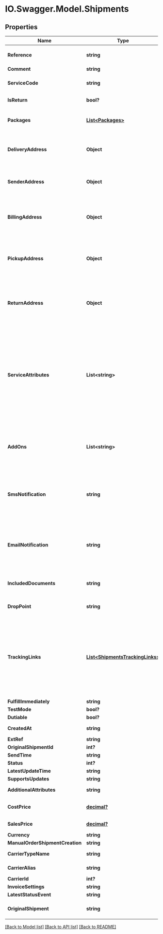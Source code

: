 # IO.Swagger.Model.Shipments
## Properties

Name | Type | Description | Notes
------------ | ------------- | ------------- | -------------
**Reference** | **string** | The reference you want to identify the shipment form. For example order number. | [optional] 
**Comment** | **string** | An optional comment for the carrier | [optional] 
**ServiceCode** | **string** | The carrier&#x27;s service code. This should only be assigned if you are not using a shipping rate. | [optional] 
**IsReturn** | **bool?** | Determines whether the shipment is a return shipment. | [optional] 
**Packages** | [**List&lt;Packages&gt;**](Packages.md) | Flattened array of packages to be sent. At least one package is mandatory. For structure refer to &#x27;Package&#x27; entity | [optional] 
**DeliveryAddress** | **Object** | Flattened Shipping Address representing the delivery address for the shipment. &lt;br&gt;&lt;strong&gt;Duplicated from order if order relation given.&lt;/strong&gt;. | [optional] 
**SenderAddress** | **Object** | Flattened Shipping Address representing the sender address of shipment. &lt;br&gt;&lt;strong&gt;Duplicated from order if order relation given.&lt;/strong&gt;. | [optional] 
**BillingAddress** | **Object** | Flattened Shipping Address representing the billing address of shipment. Duplicated from delivery address if empty. &lt;br&gt;&lt;strong&gt;Duplicated from order if order relation given.&lt;/strong&gt;. | [optional] 
**PickupAddress** | **Object** | Flattened Shipping Address representing the pickup address of shipment. Is necessary for some carriers. This is duplicated from sender address if empty. &lt;br&gt;&lt;strong&gt;Duplicated from order if order relation given.&lt;/strong&gt;. | [optional] 
**ReturnAddress** | **Object** | Flattened Shipping Address represnting return addres of shipment. Will be duplicated from sender address if empty ( Not used by all carriers ). &lt;br&gt;&lt;strong&gt;Duplicated from order if order relation given.&lt;/strong&gt;. | [optional] 
**ServiceAttributes** | **List&lt;string&gt;** | Array of hashes to assign parameters for any specific carrier service. It is only required if you are &lt;strong&gt;not&lt;/strong&gt; using shipping rates and the service has additional required parameters. The hash must have the keys attr_key and attr_value. The type of attr_value should match the attr_type defined by the parameter. To see all possible attributes, please see the list of parameters from the carrier service. &lt;strongShould only be assigned if you are not using a shipping rate&lt;/strong&gt;. | [optional] 
**AddOns** | **List&lt;string&gt;** | Array of add-ons. Add-ons are simply arrays of strings. To see possible add-ons, please refer to the carrier services. &lt;strong&gt;Should only be assigned if you are not using a shipping rate&lt;/strong&gt;. | [optional] 
**SmsNotification** | **string** | Must be passed if the carrier should be allowed to send SMS notifications. It should be assigned with a hash including the key phone containing the phone number to be notified. &lt;strong&gt;Should only be assigned if you are not using a shipping rate&lt;/strong&gt;. | [optional] 
**EmailNotification** | **string** | Must be passed if the carrier should be allowed to send e-mail notifications. It should be assigned with a hash including the key email containing the e-mail address to be notified. &lt;strong&gt;Should only be assigned if you are not using a shipping rate&lt;/strong&gt;. | [optional] 
**IncludedDocuments** | **string** | Flattened array of Document - can be used to upload documents to the shipment which will be sent to the carrier. | [optional] 
**DropPoint** | **string** | Flattened Drop Point - should only be assigned if you are sending to a drop point. | [optional] 
**TrackingLinks** | [**List&lt;ShipmentsTrackingLinks&gt;**](ShipmentsTrackingLinks.md) | An array of objects with the keys:       &lt;ul&gt;         &lt;li&gt;&lt;code&gt;url&lt;/code&gt;: The full URL to the tracking page.&lt;/li&gt;         &lt;li&gt;&lt;code&gt;number&lt;/code&gt;: The tracking identifier.&lt;/li&gt;         &lt;li&gt;&lt;code&gt;latest_transit_event&lt;/code&gt;: The latest tracking/transit event. Same options as Tracking Event statuses.&lt;/li&gt;         &lt;li&gt;&lt;code&gt;tracking_events&lt;/code&gt;: Array of objects. Object has same attributes as the Tracking Event resource&lt;/li&gt;       &lt;/ul&gt;        | [optional] 
**FulfillImmediately** | **string** | Deprecated | [optional] 
**TestMode** | **bool?** |  | [optional] 
**Dutiable** | **bool?** |  | [optional] 
**CreatedAt** | **string** | The time when the resource was created | [optional] 
**ExtRef** | **string** | The external (carrier) reference | [optional] 
**OriginalShipmentId** | **int?** |  | [optional] 
**SendTime** | **string** |  | [optional] 
**Status** | **int?** |  | [optional] 
**LatestUpdateTime** | **string** |  | [optional] 
**SupportsUpdates** | **string** |  | [optional] 
**AdditionalAttributes** | **string** | Flattened hash with optional key/value pairs. | [optional] 
**CostPrice** | [**decimal?**](BigDecimal.md) | The cost price of the shipment, either directly from the carrier or from a cost sheet | [optional] 
**SalesPrice** | [**decimal?**](BigDecimal.md) | The price presented to the customer in checkout | [optional] 
**Currency** | **string** |  | [optional] 
**ManualOrderShipmentCreation** | **string** |  | [optional] 
**CarrierTypeName** | **string** | Webshipper defined name of the carrier type | [optional] 
**CarrierAlias** | **string** | Carrier alias set by the user in Webshipper | [optional] 
**CarrierId** | **int?** | ID of the carrier | [optional] 
**InvoiceSettings** | **string** |  | [optional] 
**LatestStatusEvent** | **string** |  | [optional] 
**OriginalShipment** | **string** | An optional link to the original shipment, when creating a return-shipment | [optional] 

[[Back to Model list]](../README.md#documentation-for-models) [[Back to API list]](../README.md#documentation-for-api-endpoints) [[Back to README]](../README.md)

